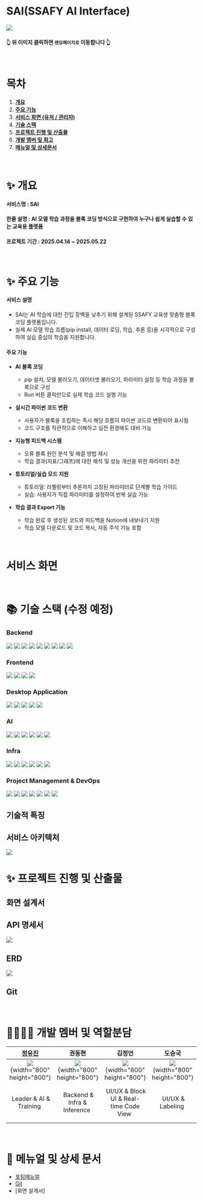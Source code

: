 # SAI(SSAFY AI Interface)

[<img src="https://lab.ssafy.com/s12-final/S12P31D201/-/wikis/uploads/1158c1d86fd8f9aa5db790cc2160a5a8/%EC%8A%A4%ED%94%8C%EB%9E%98%EC%8B%9C.png">]()

#### 👆 위 이미지 클릭하면 `랜딩페이지로` 이동합니다 👆

<br/>

# 목차

1. [**개요**](#✨-개요)
1. [**주요 기능**](#-주요-기능)
1. [**서비스 화면 (유저 / 관리자)**](<#-꼼대-서비스-화면-(유저)>)
1. [**기술 스택**](#-기술-스택)
1. [**프로젝트 진행 및 산출물**](#-프로젝트-진행-및-산출물)
1. [**개발 멤버 및 회고**](#-개발-멤버-및-역할분담)
1. [**메뉴얼 및 상세문서**](#-메뉴얼-및-상세-문서)

<br/>

<div id="1"></div>

# ✨ 개요

#### 서비스명 : SAI

#### 한줄 설명 : AI 모델 학습 과정을 블록 코딩 방식으로 구현하여 누구나 쉽게 실습할 수 있는 교육용 플랫폼

#### 프로젝트 기간 : 2025.04.14 ~ 2025.05.22

<br/>

<div id="2"></div>

# ✨ 주요 기능

#### 서비스 설명

-   SAI는 AI 학습에 대한 진입 장벽을 낮추기 위해 설계된 SSAFY 교육생 맞춤형 블록 코딩 플랫폼입니다.
-   실제 AI 모델 학습 흐름(pip install, 데이터 로딩, 학습, 추론 등)을 시각적으로 구성하여 실습 중심의 학습을 지원합니다.

#### 주요 기능

-   **AI 블록 코딩**

    -   pip 설치, 모델 불러오기, 데이터셋 불러오기, 파라미터 설정 등 학습 과정을 블록으로 구성
    -   Run 버튼 클릭만으로 실제 학습 코드 실행 가능

-   **실시간 파이썬 코드 변환**

    -   사용자가 블록을 조립하는 즉시 해당 흐름이 파이썬 코드로 변환되어 표시됨
    -   코드 구조를 직관적으로 이해하고 실전 환경에도 대비 가능

-   **지능형 피드백 시스템**

    -   오류 블록 원인 분석 및 해결 방법 제시
    -   학습 결과(지표/그래프)에 대한 해석 및 성능 개선을 위한 파라미터 추천

-   **튜토리얼/실습 모드 지원**

    -   튜토리얼: 라벨링부터 추론까지 고정된 파라미터로 단계별 학습 가이드
    -   실습: 사용자가 직접 파라미터를 설정하여 반복 실습 가능

-   **학습 결과 Export 기능**
    -   학습 완료 후 생성된 코드와 피드백을 Notion에 내보내기 지원
    -   학습 모델 다운로드 및 코드 복사, 자동 주석 기능 포함

<br/>

<div id="3"></div>

# 서비스 화면

<br/>

<div id="4"></div>

# 📚 기술 스택 (수정 예정)

### Backend

<div align=left> 
  <img src="https://img.shields.io/badge/java-007396?style=flat-square&logo=java&logoColor=white">
  <img src="https://img.shields.io/badge/postgresql-4169E1?style=flat-square&logo=postgresql&logoColor=white"> 
  <img src="https://img.shields.io/badge/swagger-85EA2D?style=flat-square&logo=swagger&logoColor=white">
  <img src="https://img.shields.io/badge/postman-FF6C37?style=flat-square&logo=postman&logoColor=white">
  <img src="https://img.shields.io/badge/intellijidea-000000?style=flat-square&logo=intellijidea&logoColor=white">
  <img src="https://img.shields.io/badge/spring-6DB33F?style=flat-square&logo=spring&logoColor=white">
  <img src="https://img.shields.io/badge/springboot-6DB33F?style=flat-square&logo=springboot&logoColor=white">
   <img src="https://img.shields.io/badge/springsecurity-6DB33F?style=flat-square&logo=springsecurity&logoColor=white">
  <img src="https://img.shields.io/badge/openjdk-000000?style=flat-square&logo=openjdk&logoColor=white">

</div>

### Frontend

<div align=left> 
  <img src="https://img.shields.io/badge/gradle-02303A?style=flat-square&logo=gradle&logoColor=white">
  <img src="https://img.shields.io/badge/openjdk-000000?style=flat-square&logo=openjdk&logoColor=white">
  <img src="https://img.shields.io/badge/lottiefiles-00DDB3?style=flat-square&logo=lottiefiles&logoColor=white">
  <img src="https://img.shields.io/badge/react-61DAFB?style=flat-square&logo=react&logoColor=white">
</div>

### Desktop Application

<div align=left> 
  <img src="https://img.shields.io/badge/Csharp-00599C?style=flat-square&logo=&logoColor=white">
  <img src="https://img.shields.io/badge/VisualStudio-663399?style=flat-square&logo=&logoColor=white">
  <img src="https://img.shields.io/badge/winforms-00DDB3?style=flat-square&logo=&logoColor=white">
  <img src="https://img.shields.io/badge/blockly-61DAFB?style=flat-square&logo=&logoColor=white">
  <img src="https://img.shields.io/badge/Guna-663399?style=flat-square&logo=&logoColor=white">

</div>

### AI

<div align=left> 
  <img src="https://img.shields.io/badge/python-3776AB?style=flat-square&logo=python&logoColor=white">
  <img src="https://img.shields.io/badge/yolo-111F68?style=flat-square&logo=yolo&logoColor=white">
  <img src="https://img.shields.io/badge/opencv-5C3EE8?style=flat-square&logo=opencv&logoColor=white">
  <img src="https://img.shields.io/badge/pytorch-EE4C2C?style=flat-square&logo=pytorch&logoColor=white">
  <img src="https://img.shields.io/badge/jupyter-F37626?style=flat-square&logo=jupyter&logoColor=white">
  <img src="https://img.shields.io/badge/googlecolab-F9AB00?style=flat-square&logo=googlecolab&logoColor=white">

</div>

### Infra

<div align=left> 
  <img src="https://img.shields.io/badge/docker-2496ED?style=flat-square&logo=docker&logoColor=white">
  <img src="https://img.shields.io/badge/jenkins-D24939?style=flat-square&logo=jenkins&logoColor=white">
  <img src="https://img.shields.io/badge/nginx-009639?style=flat-square&logo=nginx&logoColor=white">
  <img src="https://img.shields.io/badge/letsencrypt-003A70?style=flat-square&logo=letsencrypt&logoColor=white">
  <img src="https://img.shields.io/badge/amazonec2-FF9900?style=flat-square&logo=amazonec2&logoColor=white">
  <img src="https://img.shields.io/badge/amazons3-569A31?style=flat-square&logo=amazons3&logoColor=white">

</div>

### Project Management & DevOps

<div align=left> 
  <img src="https://img.shields.io/badge/git-F05032?style=flat-square&logo=git&logoColor=white">
  <img src="https://img.shields.io/badge/gitlab-FC6D26?style=flat-square&logo=gitlab&logoColor=white">
  <img src="https://img.shields.io/badge/mattermost-0058CC?style=flat-square&logo=mattermost&logoColor=white">
  <img src="https://img.shields.io/badge/notion-000000?style=flat-square&logo=notion&logoColor=white">
  <img src="https://img.shields.io/badge/jira-0052CC?style=flat-square&logo=jira&logoColor=white">
  <img src="https://img.shields.io/badge/discord-5865F2?style=flat-square&logo=discord&logoColor=white">
  <img src="https://img.shields.io/badge/googledrive-4285F4?style=flat-square&logo=googledrive&logoColor=white">
 
</div>

## 기술적 특징

## 서비스 아키텍처

<img src="https://lab.ssafy.com/s12-final/S12P31D201/-/wikis/uploads/f4c4ef8fdbc0ef323a034dd45d7cd662/%EC%8B%9C%EC%8A%A4%ED%85%9C_%EC%95%84%ED%82%A4%ED%85%8D%EC%B2%98.png">

<br/>

<div id="5"></div>

# ✨ 프로젝트 진행 및 산출물

## 화면 설계서

## API 명세서

<img src="https://lab.ssafy.com/s12-final/S12P31D201/-/wikis/uploads/5fdbef1b691bf64fd0c1f9acfdc263c6/image.png">

## ERD

<img src="https://lab.ssafy.com/s12-final/S12P31D201/-/wikis/uploads/b25d73d3d9c65fd1369ac4b61c47d0dd/image.png">

## Git

<!-- -   [Git Convention 노션](https://thinkable-bear-51d.notion.site/1a4c2f3f4a77815299c7feb0724d372c?pvs=4) -->
<!-- -   [Git Wiki](https://lab.ssafy.com/s12-ai-image-sub1/S12P21D101/-/wikis/Git) -->

<br/>

<div id="6"></div>

# 👨‍👩‍👧‍👦 개발 멤버 및 역할분담

|                                           <div align="center">[**정유진**](https://github.com/breadbirds)</div>                                            |                                                            <div align="center">**권동현**</div>                                                            |                                                            <div align="center">**김정언**</div>                                                            |                                                            <div align="center">**도승국**</div>                                                            |                                                            <div align="center">**박재영**</div>                                                            |                                                            <div align="center">**조혜정**</div>                                                            |
| :--------------------------------------------------------------------------------------------------------------------------------------------------------: | :--------------------------------------------------------------------------------------------------------------------------------------------------------: | :--------------------------------------------------------------------------------------------------------------------------------------------------------: | :--------------------------------------------------------------------------------------------------------------------------------------------------------: | :--------------------------------------------------------------------------------------------------------------------------------------------------------: | :--------------------------------------------------------------------------------------------------------------------------------------------------------: |
| ![](https://lab.ssafy.com/s12-final/S12P31D201/-/wikis/uploads/5ebc5118139ebdecb3f59ae732f3213d/%EC%A0%95%EC%9C%A0%EC%A7%84.png){width="800" height="800"} | ![](https://lab.ssafy.com/s12-final/S12P31D201/-/wikis/uploads/1cb66373687b47ae6e04f15a4490b9ef/%EA%B6%8C%EB%8F%99%ED%98%84.png){width="800" height="800"} | ![](https://lab.ssafy.com/s12-final/S12P31D201/-/wikis/uploads/6428dd61a1f361ad6eb05efc7cfbc5ae/%EA%B9%80%EC%A0%95%EC%96%B8.png){width="800" height="800"} | ![](https://lab.ssafy.com/s12-final/S12P31D201/-/wikis/uploads/67548002f143ad004f061e3d9def8fb2/%EB%8F%84%EC%8A%B9%EA%B5%AD.png){width="800" height="800"} | ![](https://lab.ssafy.com/s12-final/S12P31D201/-/wikis/uploads/1cd61ace7afbc6dbe7938376030633fe/%EB%B0%95%EC%9E%AC%EC%98%81.png){width="800" height="800"} | ![](https://lab.ssafy.com/s12-final/S12P31D201/-/wikis/uploads/72da216584bd09d0c07c74f2fb186c16/%EC%A1%B0%ED%98%9C%EC%A0%95.png){width="800" height="800"} |
|                                                             &nbsp;Leader & AI & Training&nbsp;                                                             |                                                          &nbsp;Backend & Infra & Inference&nbsp;                                                           |                                                     &nbsp;UI/UX & Block UI & Real-time Code View&nbsp;                                                     |                                                                &nbsp;UI/UX & Labeling&nbsp;                                                                |                                                &nbsp;WinForms UI Structure & Component Implementation&nbsp;                                                |                                             &nbsp;UI/UX & Memo Editor & Code Highlighting & Landing Page&nbsp;                                             |

<br/>

<div id="7"></div>

# 📒 메뉴얼 및 상세 문서

-   [포팅메뉴얼](https://lab.ssafy.com/s12-final/S12P31D201/-/wikis/%ED%8F%AC%ED%8C%85-%EB%A9%94%EB%89%B4%EC%96%BC)
-   [Git]()
-   [화면 설계서]

